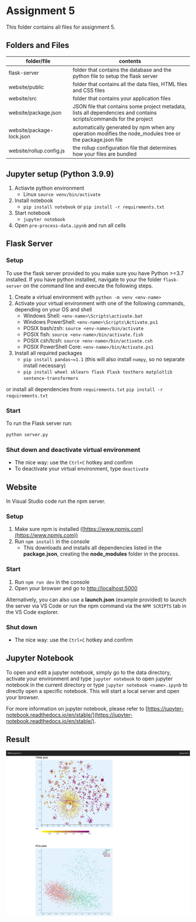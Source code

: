 # Assignment 5

This folder contains all files for assignment 5.

## Folders and Files

| folder/file | contents |
| ------ | -------- |
| flask-server | folder that contains the database and the python file to setup the flask server |
| website/public | folder that contains all the data files, HTML files and CSS files |
| website/src    | folder that contains your application files |
| website/package.json | JSON file that contains some project metadata, lists all dependencies and contains scripts/commands for the project |
| website/package-lock.json | automatically generated by npm when any operation modifies the node_modules tree or the package.json file |
| website/rollup.config.js | the rollup configuration file that determines how your files are bundled |

## Jupyter setup (Python 3.9.9)

1. Actiavte python environment 
    - Linux `source venv/bin/activate`  
2. Install notebook
    - `pip install notebook` or `pip install -r requirements.txt`
3. Start notebook
    - `jupyter notebook`
4. Open `pre-process-data.ipynb` and run all cells

## Flask Server

### Setup

To use the flask server provided to you make sure you have Python >=3.7 installed.
If you have python installed, navigate to your the folder `flask-server` on the command line and execute the following steps.

1. Create a virtual environment with `python -m venv <env-name>`
2. Activate your virtual environment with one of the following commands, depending on your OS and shell
    - Windows Shell: `<env-name>\Scripts\activate.bat`
    - Windows PowerShell: `<env-name>\Scripts\Activate.ps1`
    - POSIX bash/zsh: `source <env-name>/bin/activate`
    - POSIX fish: `source <env-name>/bin/activate.fish`
    - POSIX csh/tcsh: `source <env-name>/bin/activate.csh`
    - POSIX PowerShell Core: `<env-name>/bin/Activate.ps1`
3. Install all required packages
    - `pip install pandas~=1.1` (this will also install `numpy`, so no separate install necessary)
    - `pip install wheel sklearn flask Flask texthero matplotlib sentence-transformers`
	
or install all dependencies from `requirements.txt`
`pip install -r requirements.txt`
 
### Start
To run the Flask server run:
```bash
python server.py
```

### Shut down and deactivate virtual environment

* The nice way: use the `Ctrl+C` hotkey and confirm
* To deactivate your virtual environment, type `deactivate`

## Website

In Visual Studio code run the npm server.

### Setup

1. Make sure npm is installed ([https://www.npmjs.com](https://www.npmjs.com))
2. Run `npm install` in the console
    - This downloads and installs all dependencies listed in the **package.json**, creating the **node_modules** folder in the process.

### Start

1. Run `npm run dev` in the console
2. Open your browser and go to [http://localhost:5000](http://localhost:5000)

Alternatively, you can also use a **launch.json** (example provided) to launch the server via VS Code
or run the npm command via the `NPM SCRIPTS` tab in the VS Code explorer.

### Shut down

* The nice way: use the `Ctrl+C` hotkey and confirm

## Jupyter Notebook

To open and edit a jupyter notebook, simply go to the data directory, activate your environment and type `jupyter notebook` to open jupyter notebook in the current directory or type `jupyter notebook <name>.ipynb` to directly open a specific notebook. This will start a local server and open your browser.

For more information on jupyter notebook, please refer to [https://jupyter-notebook.readthedocs.io/en/stable/](https://jupyter-notebook.readthedocs.io/en/stable/).


## Result

![Assignment-5](assignment-5.png)